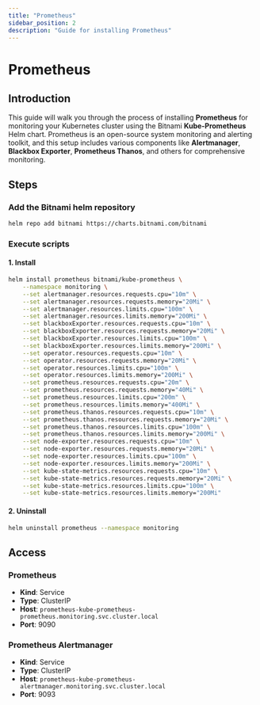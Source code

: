 ```yaml
---
title: "Prometheus"
sidebar_position: 2
description: "Guide for installing Prometheus"
---
```

# Prometheus
## Introduction
This guide will walk you through the process of installing **Prometheus** for monitoring your Kubernetes cluster using the Bitnami **Kube-Prometheus** Helm chart. Prometheus is an open-source system monitoring and alerting toolkit, and this setup includes various components like **Alertmanager**, **Blackbox Exporter**, **Prometheus Thanos**, and others for comprehensive monitoring.
## Steps
### Add the Bitnami helm repository
```bash
helm repo add bitnami https://charts.bitnami.com/bitnami
```
### Execute scripts
#### 1. Install
```bash
helm install prometheus bitnami/kube-prometheus \
    --namespace monitoring \
    --set alertmanager.resources.requests.cpu="10m" \
    --set alertmanager.resources.requests.memory="20Mi" \
    --set alertmanager.resources.limits.cpu="100m" \
    --set alertmanager.resources.limits.memory="200Mi" \
    --set blackboxExporter.resources.requests.cpu="10m" \
    --set blackboxExporter.resources.requests.memory="20Mi" \
    --set blackboxExporter.resources.limits.cpu="100m" \
    --set blackboxExporter.resources.limits.memory="200Mi" \
    --set operator.resources.requests.cpu="10m" \
    --set operator.resources.requests.memory="20Mi" \
    --set operator.resources.limits.cpu="100m" \
    --set operator.resources.limits.memory="200Mi" \
    --set prometheus.resources.requests.cpu="20m" \
    --set prometheus.resources.requests.memory="40Mi" \
    --set prometheus.resources.limits.cpu="200m" \
    --set prometheus.resources.limits.memory="400Mi" \
    --set prometheus.thanos.resources.requests.cpu="10m" \
    --set prometheus.thanos.resources.requests.memory="20Mi" \
    --set prometheus.thanos.resources.limits.cpu="100m" \
    --set prometheus.thanos.resources.limits.memory="200Mi" \
    --set node-exporter.resources.requests.cpu="10m" \
    --set node-exporter.resources.requests.memory="20Mi" \
    --set node-exporter.resources.limits.cpu="100m" \
    --set node-exporter.resources.limits.memory="200Mi" \
    --set kube-state-metrics.resources.requests.cpu="10m" \
    --set kube-state-metrics.resources.requests.memory="20Mi" \
    --set kube-state-metrics.resources.limits.cpu="100m" \
    --set kube-state-metrics.resources.limits.memory="200Mi"
```
#### 2. Uninstall
```bash
helm uninstall prometheus --namespace monitoring
```
## Access 
### Prometheus
- **Kind**: Service  
- **Type**: ClusterIP  
- **Host**: `prometheus-kube-prometheus-prometheus.monitoring.svc.cluster.local`  
- **Port**: 9090

### Prometheus Alertmanager
- **Kind**: Service  
- **Type**: ClusterIP  
- **Host**: `prometheus-kube-prometheus-alertmanager.monitoring.svc.cluster.local`  
- **Port**: 9093
